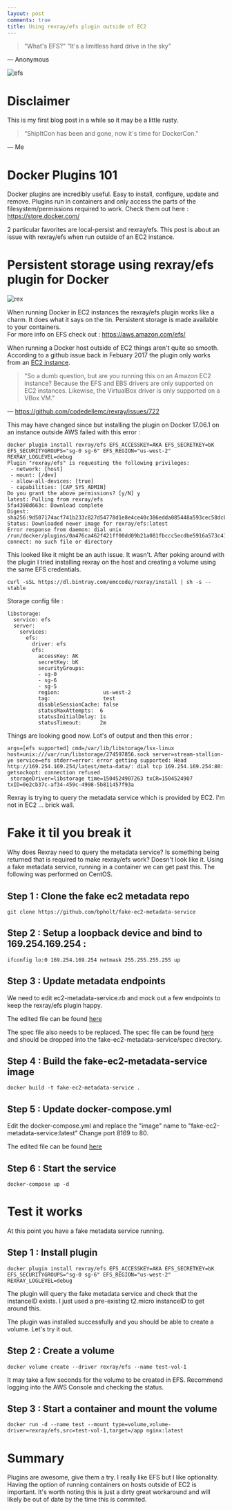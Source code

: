 ```yaml
---
layout: post
comments: true
title: Using rexray/efs plugin outside of EC2 
---
```


> “What's EFS?" "It's a limitless hard drive in the sky"

― Anonymous 

![efs](../images/efs.png)

# Disclaimer 

This is my first blog post in a while so it may be a little rusty.  

> “ShipItCon has been and gone, now it's time for DockerCon."

― Me


# Docker Plugins 101 

Docker plugins are incredibly useful. Easy to install, configure, update and remove.  Plugins run in containers and only access the parts of the filesystem/permissions required to work.
Check them out here : https://store.docker.com/

2 particular favorites are local-persist and rexray/efs.  This post is about an issue with rexray/efs when run outside of an EC2 instance.

# Persistent storage using rexray/efs plugin for Docker

![rex](../images/rex.png)

When running Docker in EC2 instances the rexray/efs plugin works like a charm. It does what it says on the tin. Persistent storage is made available to your containers.  
For more info on EFS check out : https://aws.amazon.com/efs/

When running a Docker host outside of EC2 things aren't quite so smooth.  According to a github issue back in Febuary 2017 the plugin only works from an [EC2 instance](https://github.com/codedellemc/rexray/issues/722). 

> "So a dumb question, but are you running this on an Amazon EC2 instance? Because the EFS and EBS drivers are only supported on EC2 instances. Likewise, the VirtualBox driver is only supported on a VBox VM."

― https://github.com/codedellemc/rexray/issues/722

This may have changed since but installing the plugin on Docker 17.06.1 on an instance outside AWS failed with this error :

```
docker plugin install rexray/efs EFS_ACCESSKEY=AKA EFS_SECRETKEY=bK EFS_SECURITYGROUPS="sg-0 sg-6" EFS_REGION="us-west-2" REXRAY_LOGLEVEL=debug
Plugin "rexray/efs" is requesting the following privileges:
 - network: [host]
 - mount: [/dev]
 - allow-all-devices: [true]
 - capabilities: [CAP_SYS_ADMIN]
Do you grant the above permissions? [y/N] y
latest: Pulling from rexray/efs
5fa4398d663c: Download complete 
Digest: sha256:9d507174acf741b233c827d54778d1e8e4ce40c386edda085448a593cec58dcb
Status: Downloaded newer image for rexray/efs:latest
Error response from daemon: dial unix /run/docker/plugins/0a476ca462f421ff00dd09b21a081fbccc5ecdbe5916a573c419200d037a29a2/rexray.sock: connect: no such file or directory

``` 

This looked like it might be an auth issue.  It wasn't.  After poking around with the plugin I tried installing rexray on the host and creating a volume using the same EFS credentials.  

```
curl -sSL https://dl.bintray.com/emccode/rexray/install | sh -s -- stable

```

Storage config file :

```
libstorage:
  service: efs
  server:
    services:
      efs:
        driver: efs
        efs:
          accessKey: AK
          secretKey: bK 
          securityGroups:
          - sg-0 
          - sg-6 
          - sg-5 
          region:              us-west-2
          tag:                 test
          disableSessionCache: false
          statusMaxAttempts:  6
          statusInitialDelay: 1s
          statusTimeout:      2m

```

Things are looking good now.  Lot's of output and then this error :

```
args=[efs supported] cmd=/var/lib/libstorage/lsx-linux host=unix:///var/run/libstorage/274597856.sock server=stream-stallion-ye service=efs stderr=error: error getting supported: Head http://169.254.169.254/latest/meta-data/: dial tcp 169.254.169.254:80: getsockopt: connection refused
 storageDriver=libstorage time=1504524907263 txCR=1504524907 txID=0e2cb37c-af34-459c-4998-5b811457f93a

```

Rexray is trying to query the metadata service which is provided by EC2.  I'm not in EC2 ... brick wall.

# Fake it til you break it

Why does Rexray need to query the metadata service?  Is something being returned that is required to make rexray/efs work?  Doesn't look like it.  Using a fake metadata service, running in a container we can get past this. The following was performed on CentOS.

## Step 1 : Clone the fake ec2 metadata repo

```
git clone https://github.com/bpholt/fake-ec2-metadata-service
```

## Step 2 : Setup a loopback device and bind to 169.254.169.254 :
```
ifconfig lo:0 169.254.169.254 netmask 255.255.255.255 up
```

## Step 3 : Update metadata endpoints

We need to edit ec2-metadata-service.rb and mock out a few endpoints to keep the rexray/efs plugin happy.

The edited file can be found [here](../files/ec2-metadata-service.rb)

The spec file also needs to be replaced. The spec file can be found [here](../files/ec2-metadata-service_spec.rb) and should be dropped into the fake-ec2-metadata-service/spec directory.

## Step 4 : Build the fake-ec2-metadata-service image

```
docker build -t fake-ec2-metadata-service .
```

## Step 5 : Update docker-compose.yml

Edit the docker-compose.yml and replace the "image" name to "fake-ec2-metadata-service:latest"
Change port 8169 to 80.

The edited file can be found [here](../files/docker-compose.yml)

## Step 6 : Start the service
```
docker-compose up -d
```

# Test it works

At this point you have a fake metadata service running.

## Step 1 : Install plugin

```
docker plugin install rexray/efs EFS_ACCESSKEY=AKA EFS_SECRETKEY=bK EFS_SECURITYGROUPS="sg-0 sg-6" EFS_REGION="us-west-2" REXRAY_LOGLEVEL=debug

```

The plugin will query the fake metadata service and check that the instanceID exists.  I just used a pre-existing t2.micro instanceID to get around this.

The plugin was installed successfully and you should be able to create a volume.  Let's try it out.

## Step 2 : Create a volume

```
docker volume create --driver rexray/efs --name test-vol-1
```

It may take a few seconds for the volume to be created in EFS.  Recommend logging into the AWS Console and checking the status.

## Step 3 : Start a container and mount the volume
```
docker run -d --name test --mount type=volume,volume-driver=rexray/efs,src=test-vol-1,target=/app nginx:latest
```

# Summary

Plugins are awesome, give them a try.  I really like EFS but I like optionality.  Having the option of running containers on hosts outside of EC2 is important. It's worth noting this is just a dirty great workaround and will likely be out of date by the time this is commited.


